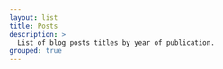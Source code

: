 ```yaml
---
layout: list
title: Posts
description: >
  List of blog posts titles by year of publication.
grouped: true
---
```

